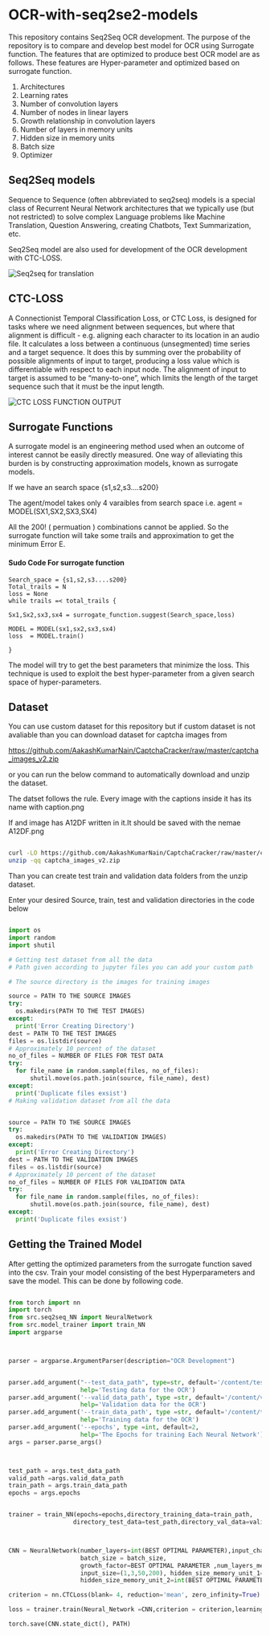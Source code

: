 # OCR-with-seq2se2-models
This repository contains Seq2Seq OCR development. The purpose of the repository is to compare and develop best model for OCR using Surrogate function. The features that are optimized to produce best OCR model are as follows. These features are Hyper-parameter and optimized based on surrogate function.

1.  Architectures 
2.  Learning rates
3.  Number of convolution layers 
4.  Number of nodes in linear layers
5.  Growth relationship in convolution layers
6.  Number of layers in memory units
7.  Hidden size in memory units
8.  Batch size
9.  Optimizer

## Seq2Seq models 

Sequence to Sequence (often abbreviated to seq2seq) models is a special class of Recurrent Neural Network architectures that we typically use (but not restricted) to solve complex Language problems like Machine Translation, Question Answering, creating Chatbots, Text Summarization, etc.

Seq2Seq model are also used for development of the OCR development with CTC-LOSS. 

![Seq2seq for translation](https://miro.medium.com/max/1400/1*_rSHLjFShknAu3jt3rbcNQ.png)

## CTC-LOSS

A Connectionist Temporal Classification Loss, or CTC Loss, is designed for tasks where we need alignment between sequences, but where that alignment is difficult - e.g. aligning each character to its location in an audio file. It calculates a loss between a continuous (unsegmented) time series and a target sequence. It does this by summing over the probability of possible alignments of input to target, producing a loss value which is differentiable with respect to each input node. The alignment of input to target is assumed to be “many-to-one”, which limits the length of the target sequence such that it must be  the input length.

![CTC LOSS FUNCTION OUTPUT](https://miro.medium.com/max/1200/1*1_5KnLvaTkGUFoyat2jHcQ.png)


## Surrogate Functions

A surrogate model is an engineering method used when an outcome of interest cannot be easily directly measured. 
One way of alleviating this burden is by constructing approximation models, known as surrogate models. 

If we have an search space {s1,s2,s3....s200}

The agent/model takes only 4 varaibles from search space 
i.e. agent = MODEL(SX1,SX2,SX3,SX4)

All the 200! ( permuation ) combinations cannot be applied. So the surrogate function will take some trails 
and approximation to get the minimum Error E.

#### Sudo Code For surrogate function
```
Search_space = {s1,s2,s3....s200}
Total_trails = N
loss = None
while trails =< total_trails { 

Sx1,Sx2,sx3,sx4 = surrogate_function.suggest(Search_space,loss)

MODEL = MODEL(sx1,sx2,sx3,sx4)
loss  = MODEL.train()  
  
}
```

The model will try to get the best parameters that minimize the loss. This technique is used to exploit the best hyper-parameter from a given search space of hyper-parameters. 


## Dataset

You can use custom dataset for this repository but if custom dataset is not avaliable than you can download dataset for captcha images from 

https://github.com/AakashKumarNain/CaptchaCracker/raw/master/captcha_images_v2.zip

or you can run the below command to automatically download and unzip the dataset. 

The datset follows the rule. Every image with the captions inside it has its name with caption.png

If and image has A12DF written in it.It should be saved with the nemae A12DF.png

```bash

curl -LO https://github.com/AakashKumarNain/CaptchaCracker/raw/master/captcha_images_v2.zip
unzip -qq captcha_images_v2.zip

```

Than you can create test train and validation data folders from the unzip dataset.

Enter your desired Source, train, test and validation directories in the code below

``` python

import os
import random
import shutil

# Getting test dataset from all the data
# Path given according to jupyter files you can add your custom path

# The source directory is the images for training images 

source = PATH TO THE SOURCE IMAGES
try:
  os.makedirs(PATH TO THE TEST IMAGES)
except:
  print('Error Creating Directory')
dest = PATH TO THE TEST IMAGES
files = os.listdir(source)
# Approximately 10 percent of the dataset
no_of_files = NUMBER OF FILES FOR TEST DATA
try:
  for file_name in random.sample(files, no_of_files):
      shutil.move(os.path.join(source, file_name), dest)
except:
  print('Duplicate files exsist')
# Making validation dataset from all the data


source = PATH TO THE SOURCE IMAGES
try:
  os.makedirs(PATH TO THE VALIDATION IMAGES)
except:
  print('Error Creating Directory')
dest = PATH TO THE VALIDATION IMAGES
files = os.listdir(source)
# Approximately 10 percent of the dataset
no_of_files = NUMBER OF FILES FOR VALIDATION DATA
try:
  for file_name in random.sample(files, no_of_files):
      shutil.move(os.path.join(source, file_name), dest)
except:
  print('Duplicate files exsist')


```


## Getting the Trained Model

After getting the optimized parameters from the surrogate function saved into the csv.
Train your model consisting of the best Hyperparameters and save the model. This can be done by following code.


``` python

from torch import nn
import torch
from src.seq2seq_NN import NeuralNetwork
from src.model_trainer import train_NN
import argparse



parser = argparse.ArgumentParser(description="OCR Development")


parser.add_argument("--test_data_path", type=str, default='/content/test',
                    help='Testing data for the OCR')
parser.add_argument('--valid_data_path', type =str, default='/content/valid',
                    help='Validation data for the OCR')
parser.add_argument('--train_data_path', type =str, default='/content/train',
                    help='Training data for the OCR')
parser.add_argument('--epochs', type =int, default=2,
                    help='The Epochs for training Each Neural Network')
args = parser.parse_args()



test_path = args.test_data_path
valid_path =args.valid_data_path
train_path = args.train_data_path
epochs = args.epochs


trainer = train_NN(epochs=epochs,directory_training_data=train_path,
                  directory_test_data=test_path,directory_val_data=valid_path)



CNN = NeuralNetwork(number_layers=int(BEST OPTIMAL PARAMETER),input_channels=3,
                    batch_size = batch_size,
                    growth_factor=BEST OPTIMAL PARAMETER ,num_layers_memory_unit=int(BEST OPTIMAL PARAMETER),
                    input_size=(1,3,50,200), hidden_size_memory_unit_1=int(BEST OPTIMAL PARAMETER),
                    hidden_size_memory_unit_2=int(BEST OPTIMAL PARAMETER),linear_layer_units_1 = int(BEST OPTIMAL PARAMETER),linear_layer_units_2 = int(BEST OPTIMAL PARAMETER), Unique_character_list = trainer.data_generator_train.Unique_character_list)

criterion = nn.CTCLoss(blank= 4, reduction='mean', zero_infinity=True)

loss = trainer.train(Neural_Network =CNN,criterion = criterion,learning_rate = BEST LEARNING RATE,batch_size=BEST BATCH SIZE, optimizer=BEST OPTIMIZER)

torch.save(CNN.state_dict(), PATH)

```




